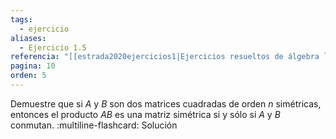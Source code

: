 ```yaml
---
tags:
  - ejercicio
aliases:
  - Ejercicio 1.5
referencia: "[[estrada2020ejercicios1|Ejercicios resueltos de álgebra lineal. Volumen I]]"
pagina: 10
orden: 5
---
```

Demuestre que si $A$ y $B$ son dos matrices cuadradas de orden $n$ simétricas, entonces el producto $AB$ es una matriz simétrica si y sólo si $A$ y $B$ conmutan.
:multiline-flashcard:
Solución
